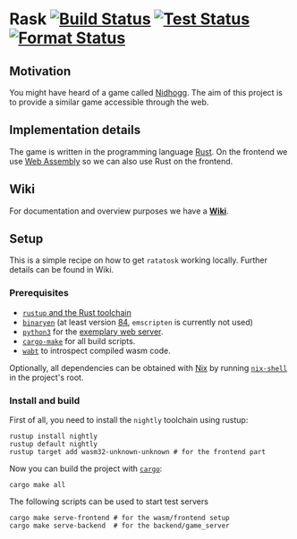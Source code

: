 # Rask [![Build Status](https://jenkins.kobert.dev/buildStatus/icon?job=Ratatosk)](https://jenkins.kobert.dev/job/Ratatosk/) [![Test Status](https://jenkins.kobert.dev/buildStatus/icon?job=Test&subject=tests)](https://jenkins.kobert.dev/job/Test/) [![Format Status](https://jenkins.kobert.dev/buildStatus/icon?job=Format&subject=format)](https://jenkins.kobert.dev/job/Format/) 

## Motivation

You might have heard of a game called [Nidhogg](https://github.com/TrueDoctor/ratatosk/wiki/Nidhogg). The aim of this
project is to provide a similar game accessible through the web.

## Implementation details

The game is written in the programming language [Rust](https://doc.rust-lang.org/book/). On the frontend we use [Web Assembly](https://developer.mozilla.org/en-US/docs/WebAssembly) so we can also use Rust on the frontend.

## Wiki

For documentation and overview purposes we have a
**[Wiki](https://github.com/TrueDoctor/ratatosk/wiki)**.

## Setup

This is a simple recipe on how to get `ratatosk` working locally. Further details can be
found in Wiki.

### Prerequisites

* [`rustup` and the Rust toolchain](https://rustup.rs/)
* [`binaryen`](https://github.com/WebAssembly/binaryen) (at least version [84](https://github.com/WebAssembly/binaryen/releases/tag/version_84), `emscripten` is currently not used)
* [`python3`](https://www.python.org/) for the [exemplary web server](https://github.com/TrueDoctor/ratatosk/wiki/Frontend#installation).
* [`cargo-make`](https://github.com/sagiegurari/cargo-make) for all build scripts.
* [`wabt`](https://github.com/WebAssembly/wabt) to introspect compiled wasm code.

Optionally, all dependencies can be obtained with [Nix](https://nixos.org/nix/) by running
[`nix-shell`](https://nixos.org/nixos/nix-pills/developing-with-nix-shell.html) in the project's root.

### Install and build

First of all, you need to install the `nightly` toolchain using rustup:

```
rustup install nightly
rustup default nightly
rustup target add wasm32-unknown-unknown # for the frontend part
```

Now you can build the project with [`cargo`](https://doc.rust-lang.org/cargo/):

```
cargo make all
```

The following scripts can be used to start test servers

```
cargo make serve-frontend # for the wasm/frontend setup
cargo make serve-backend  # for the backend/game_server
```
